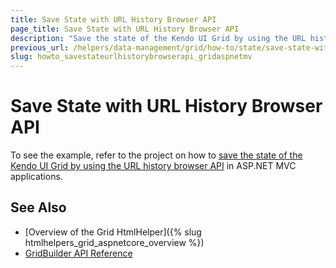 ```yaml
---
title: Save State with URL History Browser API
page_title: Save State with URL History Browser API
description: "Save the state of the Kendo UI Grid by using the URL history browser API in ASP.NET MVC applications."
previous_url: /helpers/data-management/grid/how-to/state/save-state-with-url-browser-history-api
slug: howto_savestateurlhistorybrowserapi_gridaspnetmv
---
```


# Save State with URL History Browser API

To see the example, refer to the project on how to [save the state of the Kendo UI Grid by using the URL history browser API](https://github.com/telerik/ui-for-aspnet-mvc-examples/tree/master/Telerik.Examples.Mvc/Telerik.Examples.Mvc/Areas/GridSaveStateWithBrowserHistoryAPI) in ASP.NET MVC applications.

## See Also

* [Overview of the Grid HtmlHelper]({% slug htmlhelpers_grid_aspnetcore_overview %})
* [GridBuilder API Reference](https://docs.telerik.com/aspnet-mvc/api/kendo.mvc.ui.fluent/gridbuilder)
